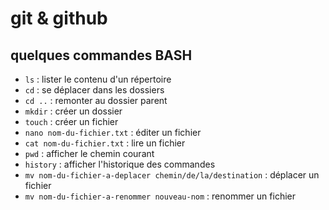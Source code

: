 # git & github
## quelques commandes BASH
- `ls` : lister le contenu d'un répertoire
- `cd` : se déplacer dans les dossiers
- `cd ..` : remonter au dossier parent
- `mkdir` : créer un dossier
- `touch` : créer un fichier
- `nano nom-du-fichier.txt` : éditer un fichier
- `cat nom-du-fichier.txt` : lire un fichier 
- `pwd` : afficher le chemin courant
- `history` : afficher l'historique des commandes
- `mv nom-du-fichier-a-deplacer chemin/de/la/destination` : déplacer un fichier
- `mv nom-du-fichier-a-renommer nouveau-nom` : renommer un fichier

